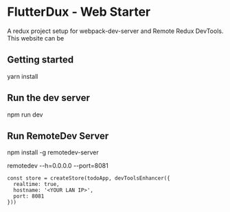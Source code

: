 # FlutterDux - Web Starter

A redux project setup for webpack-dev-server and Remote Redux DevTools.
This website can be

## Getting started

  yarn install

## Run the dev server

  npm run dev

## Run RemoteDev Server

  npm install -g remotedev-server
  
  remotedev --h=0.0.0.0 --port=8081

```
const store = createStore(todoApp, devToolsEnhancer({
  realtime: true,
  hostname: '<YOUR LAN IP>',
  port: 8081
}))
```